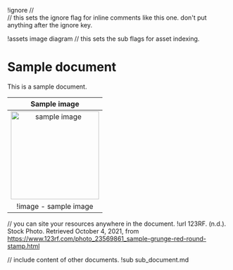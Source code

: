 !ignore //             
// this sets the ignore flag for inline comments like this one. don't put anything after the ignore key.

!assets image diagram // this sets the sub flags for asset indexing.

# Sample document 

This is a sample document.

|Sample image|
|:---:|
| <img width="200" src="https://previews.123rf.com/images/aquir/aquir1311/aquir131100316/23569861-sample-grunge-red-round-stamp.jpg"  alt="sample image"/> |
| !image - sample image| // with the "!image" sub flag you don't have to number your assets, it happens automatically.

// you can site your resources anywhere in the document.
!url 123RF. (n.d.). Stock Photo. Retrieved October 4, 2021, from https://www.123rf.com/photo_23569861_sample-grunge-red-round-stamp.html

// include content of other documents.
!sub sub_document.md 



